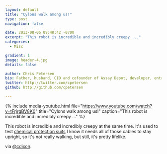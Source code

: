 ```yaml
---
layout: default
title: "Cylons walk among us!"
type: post
navigation: false

date: 2013-08-06 09:40:42 -0700
excerpt: "This robot is incredible and incredibly creepy ..."
categories:
  - Misc

gradient: 1
image: header-4.jpg
details: false

author: Chris Petersen
bio: Father, husband, CIO and cofounder of Assay Depot, developer, entrepreneur and technologist.
twitter: http://twitter.com/cpetersen
github: http://github.com/cpetersen

---
```


{% include media-youtube.html file="https://www.youtube.com/watch?v=tFrjrgBV8K0" title="Cylons walk among us!" caption="This robot is incredible and incredibly creepy ..." %}

This robot is incredible and incredibly creepy at the same time. It's used to test  [chemical protection suits](http://www.bostondynamics.com/robot_petman.html)   I know it needs all of those cables to stay upright, so it's not really walking, but still, it's pretty lifelike. 

 via  [@cdixon](https://mobile.twitter.com/cdixon/status/363171661505245184). 

 
